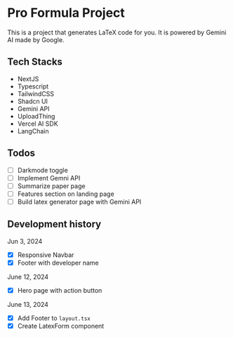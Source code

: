 # Pro Formula Project

This is a project that generates LaTeX code for you. It is powered by Gemini AI made by Google.

## Tech Stacks

- NextJS
- Typescript
- TailwindCSS
- Shadcn UI
- Gemini API
- UploadThing
- Vercel AI SDK
- LangChain

## Todos

- [ ] Darkmode toggle
- [ ] Implement Gemni API
- [ ] Summarize paper page
- [ ] Features section on landing page
- [ ] Build latex generator page with Gemini API

## Development history

Jun 3, 2024

- [x] Responsive Navbar
- [x] Footer with developer name

June 12, 2024

- [x] Hero page with action button

June 13, 2024

- [x] Add Footer to `layout.tsx`
- [x] Create LatexForm component
